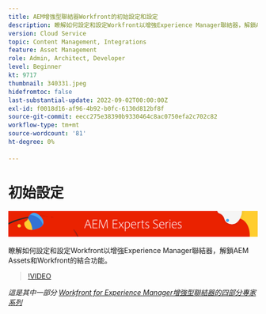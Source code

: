```yaml
---
title: AEM增強型聯結器Workfront的初始設定和設定
description: 瞭解如何設定和設定Workfront以增強Experience Manager聯結器，解鎖AEM Assets和Workfront的結合功能。
version: Cloud Service
topic: Content Management, Integrations
feature: Asset Management
role: Admin, Architect, Developer
level: Beginner
kt: 9717
thumbnail: 340331.jpeg
hidefromtoc: false
last-substantial-update: 2022-09-02T00:00:00Z
exl-id: f0018d16-af96-4b92-b0fc-6130d812bf8f
source-git-commit: eecc275e38390b9330464c8ac0750efa2c702c82
workflow-type: tm+mt
source-wordcount: '81'
ht-degree: 0%

---
```


# 初始設定

![AEM Experts系列](./assets/banner.png)

瞭解如何設定和設定Workfront以增強Experience Manager聯結器，解鎖AEM Assets和Workfront的結合功能。

>[!VIDEO](https://video.tv.adobe.com/v/340331?quality=12&learn=on)

_這是其中一部分 [Workfront for Experience Manager增強型聯結器的四部分專家系列](./overview.md)_
